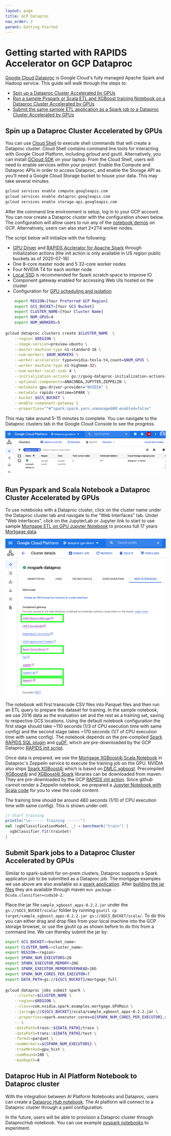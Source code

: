 ```yaml
---
layout: page
title: GCP Dataproc
nav_order: 2
parent: Getting-Started
---
```


# Getting started with RAPIDS Accelerator on GCP Dataproc
 [Google Cloud Dataproc](https://cloud.google.com/dataproc) is Google Cloud's fully managed Apache Spark and Hadoop service.  This guide will walk through the steps to:

* [Spin up a Dataproc Cluster Accelerated by GPUs](getting-started-gcp#spin-up-a-dataproc-cluster-accelerated-by-gpus)
* [Run a sample Pyspark or Scala ETL and XGBoost training Notebook on a Dataproc Cluster Accelerated by GPUs](getting-started-gcp#run-pyspark-and-scala-notebook-a-dataproc-cluster-accelerated-by-gpus)
* [Submit the same sample ETL application as a Spark job to a Dataproc Cluster Accelerated by GPUs](getting-started-gcp#submit-spark-jobs-to-a-dataproc-cluster-accelerated-by-gpus)

## Spin up a Dataproc Cluster Accelerated by GPUs
 
 You can use [Cloud Shell](https://cloud.google.com/shell) to execute shell commands that will create a Dataproc cluster.  Cloud Shell contains command line tools for interacting with Google Cloud Platform, including gcloud and gsutil.  Alternatively, you can install [GCloud SDK](https://cloud.google.com/sdk/install) on your laptop.  From the Cloud Shell, users will need to enable services within your project.  Enable the Compute and Dataproc APIs in order to access Dataproc, and enable the Storage API as you’ll need a Google Cloud Storage bucket to house your data.  This may take several minutes.
```bash
gcloud services enable compute.googleapis.com
gcloud services enable dataproc.googleapis.com
gcloud services enable storage-api.googleapis.com
``` 

After the command line environment is setup, log in to your GCP account.  You can now create a Dataproc cluster with the configuration shown below.
The configuration will allow users to run any of the [notebook demos](https://github.com/NVIDIA/spark-rapids/tree/branch-0.2/docs/demo/GCP) on GCP.  Alternatively, users can also start 2*2T4 worker nodes.

The script below will initialize with the following: 

* [GPU Driver](https://github.com/GoogleCloudDataproc/initialization-actions/tree/master/gpu) and [RAPIDS Acclerator for Apache Spark](https://github.com/GoogleCloudDataproc/initialization-actions/tree/master/rapids) through initialization actions (the init action is only available in US region public buckets as of 2020-07-16)
* One 8-core master node and 5 32-core worker nodes
* Four NVIDIA T4 for each worker node
* [Local SSD](https://cloud.google.com/dataproc/docs/concepts/compute/dataproc-local-ssds) is recommended for Spark scratch space to improve IO 
* Component gateway enabled for accessing Web UIs hosted on the cluster
* Configuration for [GPU scheduling and isolation](/get-started/yarn-gpu.html)


```bash
    export REGION=[Your Preferred GCP Region]
    export GCS_BUCKET=[Your GCS Bucket]
    export CLUSTER_NAME=[Your Cluster Name]
    export NUM_GPUS=4
    export NUM_WORKERS=5

gcloud dataproc clusters create $CLUSTER_NAME  \
    --region $REGION \
    --image-version=preview-ubuntu \
    --master-machine-type n1-standard-16 \
    --num-workers $NUM_WORKERS \
    --worker-accelerator type=nvidia-tesla-t4,count=$NUM_GPUS \
    --worker-machine-type n1-highmem-32\
    --num-worker-local-ssds 4 \
    --initialization-actions gs://goog-dataproc-initialization-actions-${REGION}/gpu/install_gpu_driver.sh,gs://goog-dataproc-initialization-actions-${REGION}/rapids/rapids.sh \
    --optional-components=ANACONDA,JUPYTER,ZEPPELIN \
    --metadata gpu-driver-provider="NVIDIA" \
    --metadata rapids-runtime=SPARK \
    --bucket $GCS_BUCKET \
    --enable-component-gateway \
    --properties="^#^spark:spark.yarn.unmanagedAM.enabled=false"
``` 
This may take around 5-15 minutes to complete.  You can navigate to the Dataproc clusters tab in the Google Cloud Console to see the progress.

![Dataproc Cluster](../img/dataproc-cluster.png)

## Run Pyspark and Scala Notebook a Dataproc Cluster Accelerated by GPUs
To use notebooks with a Dataproc cluster, click on the cluster name under the Dataproc cluster tab and navigate to the "Web Interfaces" tab.  Under "Web Interfaces", click on the JupyterLab or Jupyter link to start to use sample [Mortgage ETL on GPU Jupyter Notebook](../demo/GCP/Mortgage-ETL-GPU.ipynb) to process full 17 years [Mortgage data](https://rapidsai.github.io/demos/datasets/mortgage-data). 

![Dataproc Web Interfaces](../img/dataproc-service.png)

The notebook will first transcode CSV files into Parquet files and then run an ETL query to prepare the dataset for training.  In the sample notebook, we use 2016 data as the evaluation set and the rest as a training set, saving to respective GCS locations.  Using the default notebook configuration the first stage should take ~110 seconds (1/3 of CPU execution time with same config) and the second stage takes ~170 seconds (1/7 of CPU execution time with same config).  The notebook depends on the pre-compiled [Spark RAPIDS SQL plugin](https://mvnrepository.com/artifact/com.nvidia/rapids-4-spark) and [cuDF](https://mvnrepository.com/artifact/ai.rapids/cudf/0.15), which are pre-downloaded by the GCP Dataproc [RAPIDS init script](https://github.com/GoogleCloudDataproc/initialization-actions/tree/master/rapids).

Once data is prepared, we use the [Mortgage XGBoost4j Scala Notebook](../demo/GCP/mortgage-xgboost4j-gpu-scala.zpln) in Dataproc's Zeppelin service to execute the training job on the GPU.  NVIDIA also ships [Spark XGBoost4j](https://github.com/NVIDIA/spark-xgboost) which is based on [DMLC xgboost](https://github.com/dmlc/xgboost).  Precompiled [XGBoost4j](https://repo1.maven.org/maven2/com/nvidia/xgboost4j_3.0/) and [XGBoost4j Spark](https://repo1.maven.org/maven2/com/nvidia/xgboost4j-spark_3.0/1.0.0-0.1.0/) libraries can be downloaded from maven.  They are pre-downloaded by the GCP [RAPIDS init action](https://github.com/GoogleCloudDataproc/initialization-actions/tree/master/rapids).  Since github cannot render a Zeppelin notebook, we prepared a [Jupyter Notebook with Scala code](../demo/GCP/mortgage-xgboost4j-gpu-scala.ipynb) for you to view the code content. 

The training time should be around 480 seconds (1/10 of CPU execution time with same config).  This is shown under cell:
```scala
// Start training
println("\n------ Training ------")
val (xgbClassificationModel, _) = benchmark("train") {
  xgbClassifier.fit(trainSet)
}
```

## Submit Spark jobs to a Dataproc Cluster Accelerated by GPUs
Similar to spark-submit for on-prem clusters, Dataproc supports a Spark applicaton job to be submitted as a Dataproc job.  The mortgage examples we use above are also available as a [spark application](https://github.com/NVIDIA/spark-xgboost-examples/tree/spark-3/examples/apps/scala).  After [building the jar files](https://github.com/NVIDIA/spark-xgboost-examples/blob/spark-3/getting-started-guides/building-sample-apps/scala.md) they are available through maven `mvn package -Dcuda.classifier=cuda10-2`. 

Place the jar file `sample_xgboost_apps-0.2.2.jar` under the `gs://$GCS_BUCKET/scala/` folder by running `gsutil cp target/sample_xgboost_apps-0.2.2.jar gs://$GCS_BUCKET/scala/`.  To do this you can either drag and drop files from your local machine into the GCP storage browser, or use the gsutil cp as shown before to do this from a command line.  We can thereby submit the jar by:

```bash
export GCS_BUCKET=<bucket_name>
export CLUSTER_NAME=<cluster_name>
export REGION=<region>
export SPARK_NUM_EXECUTORS=20
export SPARK_EXECUTOR_MEMORY=20G
export SPARK_EXECUTOR_MEMORYOVERHEAD=16G
export SPARK_NUM_CORES_PER_EXECUTOR=7
export DATA_PATH=gs://${GCS_BUCKET}/mortgage_full

gcloud dataproc jobs submit spark \
    --cluster=$CLUSTER_NAME \
    --region=$REGION \
    --class=com.nvidia.spark.examples.mortgage.GPUMain \
    --jars=gs://${GCS_BUCKET}/scala/sample_xgboost_apps-0.2.2.jar \
    --properties=spark.executor.cores=${SPARK_NUM_CORES_PER_EXECUTOR},spark.task.cpus=${SPARK_NUM_CORES_PER_EXECUTOR},spark.executor.memory=${SPARK_EXECUTOR_MEMORY},spark.executor.memoryOverhead=${SPARK_EXECUTOR_MEMORYOVERHEAD},spark.executor.resource.gpu.amount=1,spark.task.resource.gpu.amount=1,spark.rapids.sql.hasNans=false,spark.rapids.sql.batchSizeBytes=512M,spark.rapids.sql.reader.batchSizeBytes=768M,spark.rapids.sql.variableFloatAgg.enabled=true,spark.rapids.memory.gpu.pooling.enabled=false \
    -- \
    -dataPath=train::${DATA_PATH}/train \
    -dataPath=trans::${DATA_PATH}/test \
    -format=parquet \
    -numWorkers=${SPARK_NUM_EXECUTORS} \
    -treeMethod=gpu_hist \
    -numRound=100 \
    -maxDepth=8   
``` 

## Dataproc Hub in AI Platform Notebook to Dataproc cluster 
With the integration between AI Platform Notebooks and Dataproc, users can create a [Dataproc Hub notebook](https://cloud.google.com/blog/products/data-analytics/administering-jupyter-notebooks-for-spark-workloads-on-dataproc).  The AI platform will connect to a Dataproc cluster through a yaml configuration.

In the future, users will be able to provision a Dataproc cluster through DataprocHub notebook.  You can use example [pyspark notebooks](../demo/GCP/Mortgage-ETL-GPU.ipynb) to experiment. 
